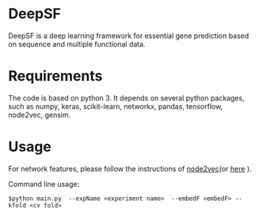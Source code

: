 # DeepSF
DeepSF is a deep learning framework for essential gene prediction based on sequence and multiple functional data.

# Requirements
The code is based on python 3. It depends on several python packages, such as numpy, keras, scikit-learn, networkx, pandas, tensorflow, node2vec, gensim.

# Usage
For network features, please follow the instructions of [node2vec](https://github.com/aditya-grover/node2vec)(or [here](https://github.com/eliorc/node2vec)
). 

Command line usage:
```
$python main.py  --expName <experiment name>  --embedF <embedF> --kfold <cv fold>
```
